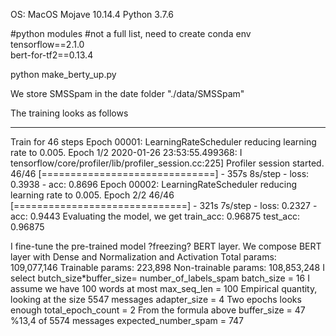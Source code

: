 OS: MacOS Mojave 10.14.4
Python 3.7.6

#python modules
#not a full list, need to create conda env
tensorflow==2.1.0	
bert-for-tf2==0.13.4

python make_berty_up.py

We store SMSSpam in the date folder
"./data/SMSSpam"

The training looks as follows
_________________________________________________________________
Train for 46 steps
Epoch 00001: LearningRateScheduler reducing learning rate to 0.005.
Epoch 1/2
2020-01-26 23:53:55.499368: I tensorflow/core/profiler/lib/profiler_session.cc:225] Profiler session started.
46/46 [==============================] - 357s 8s/step - loss: 0.3938 - acc: 0.8696
Epoch 00002: LearningRateScheduler reducing learning rate to 0.005.
Epoch 2/2
46/46 [==============================] - 321s 7s/step - loss: 0.2327 - acc: 0.9443
Evaluating the model, we get
train_acc: 0.96875
test_acc: 0.96875

I fine-tune the pre-trained model ?freezing? BERT layer.
We compose BERT layer with Dense and Normalization and Activation
Total params: 109,077,146
Trainable params: 223,898
Non-trainable params: 108,853,248
I select butch_size*buffer_size= number_of_labels_spam
batch_size = 16
I assume we have 100 words at most
max_seq_len = 100 
Empirical quantity, looking at the size 5547 messages
adapter_size = 4
Two epochs looks enough
total_epoch_count  = 2
From the formula above
buffer_size = 47
%13,4 of 5574 messages
expected_number_spam = 747
